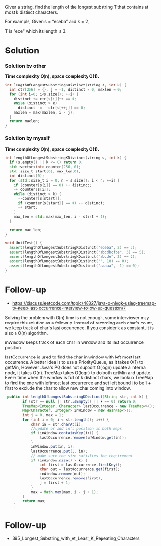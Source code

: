 Given a string, find the length of the longest substring T that contains at most k distinct characters.

For example, Given s = “eceba” and k = 2,

T is "ece" which its length is 3.
  
# Solution

### Solution by other  

__Time complexity O(n), space complexity O(1).__

```cpp
int lengthOfLongestSubstringKDistinct(string s, int k) {
  int ctr[256] = {}, j = -1, distinct = 0, maxlen = 0;
  for (int i=0; i<s.size(); ++i) {
    distinct += ctr[s[i]]++ == 0;
    while (distinct > k)
      distinct -= --ctr[s[++j]] == 0;
    maxlen = max(maxlen, i - j);
  }
  return maxlen;
}
```

### Solution by myself

__Time complexity O(n), space complexity O(1).__

```cpp
int lengthOfLongestSubstringKDistinct(string s, int k) {
  if (s.empty() || k <= 0) return 0;
  std::vector<int> counter(256, 0);
  std::size_t start(0), max_len(0);
  int distinct(0);
  for (std::size_t i = 0, n = s.size(); i < n; ++i) {
    if (counter[s[i]] == 0) ++ distinct;
    ++ counter[s[i]];
    while (distinct > k) {
      --counter[s[start]];
      if (counter[s[start]] == 0) -- distinct;
      ++ start;
    }
    max_len = std::max(max_len, i - start + 1);
  }

  return max_len;
}

void UnitTest() {
  assert(lengthOfLongestSubstringKDistinct("eceba", 2) == 3);
  assert(lengthOfLongestSubstringKDistinct("abcdbcfde", 3) == 5);
  assert(lengthOfLongestSubstringKDistinct("abcde", 2) == 2);
  assert(lengthOfLongestSubstringKDistinct("", 10) == 0);
  assert(lengthOfLongestSubstringKDistinct("aaaaa", -1) == 0);
}
```


# Follow-up

* https://discuss.leetcode.com/topic/48827/java-o-nlogk-using-treemap-to-keep-last-occurrence-interview-follow-up-question/7

Solving the problem with O(n) time is not enough, some interviewer may require this solution as a followup. Instead of recording each char's count, we keep track of char's last occurrence. If you consider k as constant, it is also a O(n) algorithm.

inWindow keeps track of each char in window and its last occurrence position

lastOccurrence is used to find the char in window with left most last occurrence. A better idea is to use a PriorityQueue, as it takes O(1) to getMin, However Java's PQ does not support O(logn) update a internal node, it takes O(n). TreeMap takes O(logn) to do both getMin and update.
Every time when the window is full of k distinct chars, we lookup TreeMap to find the one with leftmost last occurrence and set left bound j to be 1 + first to exclude the char to allow new char coming into window.
  
```java
 public int lengthOfLongestSubstringKDistinct(String str, int k) {
        if (str == null || str.isEmpty() || k == 0) return 0;
        TreeMap<Integer, Character> lastOccurrence = new TreeMap<>();
        Map<Character, Integer> inWindow = new HashMap<>();
        int j = 0, max = 1;
        for (int i = 0; i < str.length(); i++) {
            char in = str.charAt(i);
            //update or add in's position in both maps
            if (inWindow.containsKey(in)) {
                lastOccurrence.remove(inWindow.get(in));
            }
            inWindow.put(in, i);
            lastOccurrence.put(i, in);
            // make sure the size satisfies the requirement
            if (inWindow.size() > k) { 
                int first = lastOccurrence.firstKey();
                char out = lastOccurrence.get(first);
                inWindow.remove(out);
                lastOccurrence.remove(first);
                j = first + 1;
            }
            max = Math.max(max, i - j + 1);
        }
        return max;
    }
```    

# Follow-up

* 395_Longest_Substring_with_At_Least_K_Repeating_Characters
